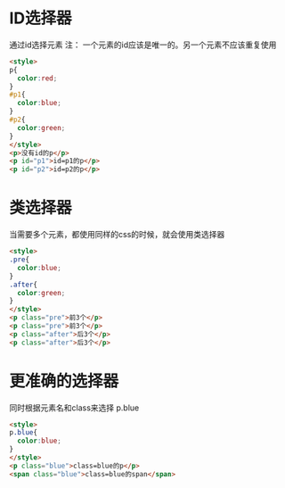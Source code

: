# ID选择器

通过id选择元素
注： 一个元素的id应该是唯一的。另一个元素不应该重复使用

```html
<style>
p{
  color:red;
}
#p1{
  color:blue;
}
#p2{
  color:green;
}
</style>
<p>没有id的p</p>
<p id="p1">id=p1的p</p>
<p id="p2">id=p2的p</p>
```

# 类选择器

当需要多个元素，都使用同样的css的时候，就会使用类选择器

```html
<style>
.pre{
  color:blue;
}
.after{
  color:green;
}
</style>
<p class="pre">前3个</p>
<p class="pre">前3个</p>
<p class="after">后3个</p>
<p class="after">后3个</p>
```

# 更准确的选择器

同时根据元素名和class来选择
p.blue

```html
<style>
p.blue{
  color:blue;
}
</style>
<p class="blue">class=blue的p</p>
<span class="blue">class=blue的span</span>
```


